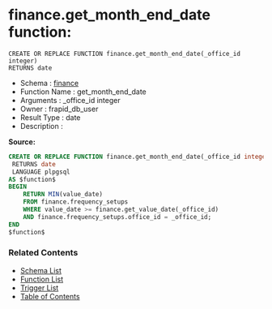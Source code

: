 # finance.get_month_end_date function:

```plpgsql
CREATE OR REPLACE FUNCTION finance.get_month_end_date(_office_id integer)
RETURNS date
```
* Schema : [finance](../../schemas/finance.md)
* Function Name : get_month_end_date
* Arguments : _office_id integer
* Owner : frapid_db_user
* Result Type : date
* Description : 


**Source:**
```sql
CREATE OR REPLACE FUNCTION finance.get_month_end_date(_office_id integer)
 RETURNS date
 LANGUAGE plpgsql
AS $function$
BEGIN
    RETURN MIN(value_date) 
    FROM finance.frequency_setups
    WHERE value_date >= finance.get_value_date(_office_id)
    AND finance.frequency_setups.office_id = _office_id;
END
$function$

```

### Related Contents
* [Schema List](../../schemas.md)
* [Function List](../../functions.md)
* [Trigger List](../../triggers.md)
* [Table of Contents](../../README.md)

